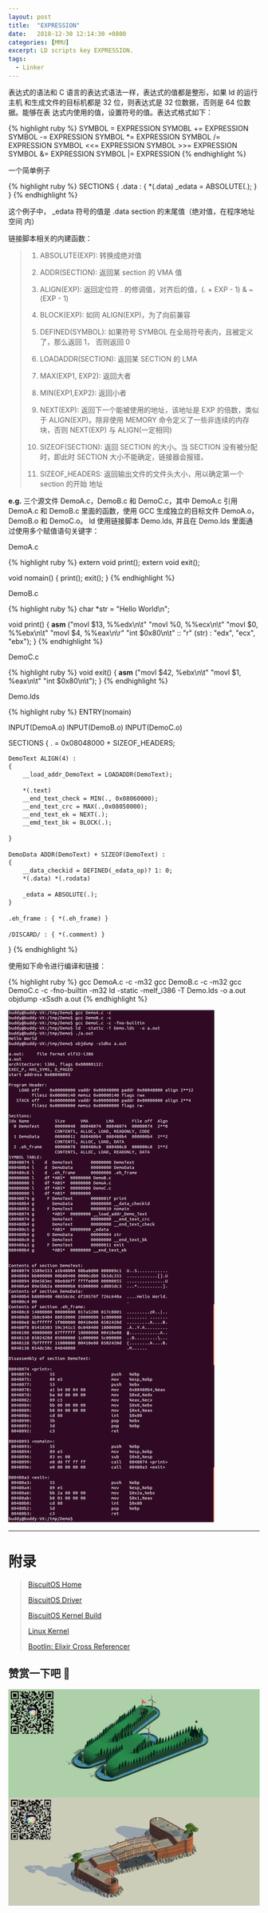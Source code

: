 ```yaml
---
layout: post
title:  "EXPRESSION"
date:   2018-12-30 12:14:30 +0800
categories: [MMU]
excerpt: LD scripts key EXPRESSION.
tags:
  - Linker
---
```


表达式的语法和 C 语言的表达式语法一样，表达式的值都是整形，如果 ld 的运行主机
和生成文件的目标机都是 32 位，则表达式是 32 位数据，否则是 64 位数据。能够在表
达式内使用的值，设置符号的值。表达式格式如下：

{% highlight ruby %}
SYMBOL = EXPRESSION
SYMOBL += EXPRESSION
SYMBOL -= EXPRESSION
SYMBOL *= EXPRESSION
SYMBOL /= EXPRESSION
SYMBOL <<= EXPRESSION
SYMBOL >>= EXPRESSION
SYMBOL &= EXPRESSION
SYMBOL |= EXPRESSION
{% endhighlight %}

一个简单例子

{% highlight ruby %}
SECTIONS
{
    .data : { *(.data) _edata = ABSOLUTE(.); }
}
{% endhighlight %}

这个例子中， _edata 符号的值是 .data section 的末尾值（绝对值，在程序地址空间
内）

链接脚本相关的内建函数：

> 1. ABSOLUTE(EXP): 转换成绝对值
>
> 2. ADDR(SECTION): 返回某 section 的 VMA 值
>
> 3. ALIGN(EXP): 返回定位符 . 的修调值，对齐后的值，(. + EXP - 1) & ~(EXP - 1)
>
> 4. BLOCK(EXP): 如同 ALIGN(EXP)，为了向前兼容
>
> 5. DEFINED(SYMBOL): 如果符号 SYMBOL 在全局符号表内，且被定义了，那么返回 1，
>    否则返回 0
> 6. LOADADDR(SECTION): 返回某 SECTION 的 LMA
>
> 7. MAX(EXP1, EXP2): 返回大者
>
> 8. MIN(EXP1,EXP2): 返回小者
>
> 9. NEXT(EXP): 返回下一个能被使用的地址，该地址是 EXP 的倍数，类似于
>    ALIGN(EXP)。除非使用 MEMORY 命令定义了一些非连续的内存块，否则 NEXT(EXP)
>    与 ALIGN(一定相同)
>
> 10. SIZEOF(SECTION): 返回 SECTION 的大小。当 SECTION 没有被分配时，即此时
>     SECTION 大小不能确定，链接器会报错，
>
> 11. SIZEOF_HEADERS: 返回输出文件的文件头大小，用以确定第一个 section 的开始
>     地址

**e.g.** 三个源文件 DemoA.c，DemoB.c 和 DemoC.c，其中 DemoA.c 引用 DemoA.c 和
DemoB.c 里面的函数，使用 GCC 生成独立的目标文件 DemoA.o，DemoB.o 和 DemoC.o。
ld 使用链接脚本 Demo.lds, 并且在 Demo.lds 里面通过使用多个赋值语句关键字：

DemoA.c

{% highlight ruby %}
extern void print();
extern void exit();

void nomain()
{
    print();
    exit();
}
{% endhighlight %}

DemoB.c

{% highlight ruby %}
char *str = "Hello World\n";

void print()
{
    __asm__ ("movl $13, %%edx\n\t"
             "movl %0, %%ecx\n\t"
             "movl $0, %%ebx\n\t"
             "movl $4, %%eax\n\r"
             "int $0x80\n\t"
             :: "r" (str) : "edx", "ecx", "ebx");
}
{% endhighlight %}

DemoC.c

{% highlight ruby %}
void exit()
{
    __asm__ ("movl $42, %ebx\n\t"
             "movl $1, %eax\n\t"
             "int $0x80\n\t");
}
{% endhighlight %}

Demo.lds

{% highlight ruby %}
ENTRY(nomain)

INPUT(DemoA.o)
INPUT(DemoB.o)
INPUT(DemoC.o)

SECTIONS
{
    . = 0x08048000 + SIZEOF_HEADERS;

    DemoText ALIGN(4) :
    {
        __load_addr_DemoText = LOADADDR(DemoText);

        *(.text)
        __end_text_check = MIN(., 0x08060000);
        __end_text_crc = MAX(.,0x08050000);
        __end_text_ek = NEXT(.);
        __emd_text_bk = BLOCK(.);

    }

    DemoData ADDR(DemoText) + SIZEOF(DemoText) :
    {
        __data_checkid = DEFINED(_edata_op)? 1: 0;
        *(.data) *(.rodata)

        _edata = ABSOLUTE(.);
    }

    .eh_frame : { *(.eh_frame) }

    /DISCARD/ : { *(.comment) }
}
{% endhighlight %}

使用如下命令进行编译和链接：

{% highlight ruby %}
gcc DemoA.c -c -m32
gcc DemoB.c -c -m32
gcc DemoC.c -c -fno-builtin -m32
ld -static -melf_i386 -T Demo.lds -o a.out
objdump -xSsdh a.out
{% endhighlight %}

![LD](https://raw.githubusercontent.com/EmulateSpace/PictureSet/master/BiscuitOS/kernel/MMU000523.png)

-----------------------------------------------

# <span id="附录">附录</span>

> [BiscuitOS Home](https://biscuitos.github.io/)
>
> [BiscuitOS Driver](https://biscuitos.github.io/blog/BiscuitOS_Catalogue/)
>
> [BiscuitOS Kernel Build](https://biscuitos.github.io/blog/Kernel_Build/)
>
> [Linux Kernel](https://www.kernel.org/)
>
> [Bootlin: Elixir Cross Referencer](https://elixir.bootlin.com/linux/latest/source)

## 赞赏一下吧 🙂

![MMU](https://raw.githubusercontent.com/EmulateSpace/PictureSet/master/BiscuitOS/kernel/HAB000036.jpg)

